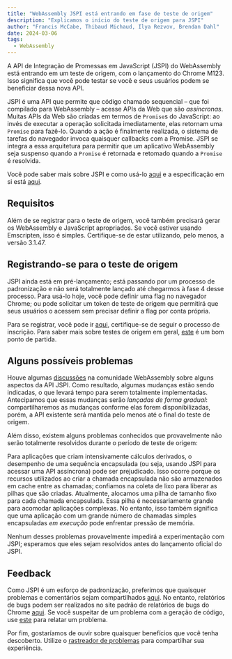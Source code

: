 ```yaml
---
title: "WebAssembly JSPI está entrando em fase de teste de origem"
description: "Explicamos o início do teste de origem para JSPI"
author: "Francis McCabe, Thibaud Michaud, Ilya Rezvov, Brendan Dahl"
date: 2024-03-06
tags:
  - WebAssembly
---
```

A API de Integração de Promessas em JavaScript (JSPI) do WebAssembly está entrando em um teste de origem, com o lançamento do Chrome M123. Isso significa que você pode testar se você e seus usuários podem se beneficiar dessa nova API.

JSPI é uma API que permite que código chamado sequencial – que foi compilado para WebAssembly – acesse APIs da Web que são _assíncronas_. Muitas APIs da Web são criadas em termos de `Promise`s do JavaScript: ao invés de executar a operação solicitada imediatamente, elas retornam uma `Promise` para fazê-lo. Quando a ação é finalmente realizada, o sistema de tarefas do navegador invoca quaisquer callbacks com a Promise. JSPI se integra a essa arquitetura para permitir que um aplicativo WebAssembly seja suspenso quando a `Promise` é retornada e retomado quando a `Promise` é resolvida.

<!--truncate-->
Você pode saber mais sobre JSPI e como usá-lo [aqui](https://v8.dev/blog/jspi) e a especificação em si está [aqui](https://github.com/WebAssembly/js-promise-integration).

## Requisitos

Além de se registrar para o teste de origem, você também precisará gerar os WebAssembly e JavaScript apropriados. Se você estiver usando Emscripten, isso é simples. Certifique-se de estar utilizando, pelo menos, a versão 3.1.47.

## Registrando-se para o teste de origem

JSPI ainda está em pré-lançamento; está passando por um processo de padronização e não será totalmente lançado até chegarmos à fase 4 desse processo. Para usá-lo hoje, você pode definir uma flag no navegador Chrome; ou pode solicitar um token de teste de origem que permitirá que seus usuários o acessem sem precisar definir a flag por conta própria.

Para se registrar, você pode ir [aqui](https://developer.chrome.com/origintrials/#/register_trial/1603844417297317889), certifique-se de seguir o processo de inscrição. Para saber mais sobre testes de origem em geral, [este](https://developer.chrome.com/docs/web-platform/origin-trials) é um bom ponto de partida.

## Alguns possíveis problemas

Houve algumas [discussões](https://github.com/WebAssembly/js-promise-integration/issues) na comunidade WebAssembly sobre alguns aspectos da API JSPI. Como resultado, algumas mudanças estão sendo indicadas, o que levará tempo para serem totalmente implementadas. Antecipamos que essas mudanças serão *lançadas de forma gradual*: compartilharemos as mudanças conforme elas forem disponibilizadas, porém, a API existente será mantida pelo menos até o final do teste de origem.

Além disso, existem alguns problemas conhecidos que provavelmente não serão totalmente resolvidos durante o período de teste de origem:

Para aplicações que criam intensivamente cálculos derivados, o desempenho de uma sequência encapsulada (ou seja, usando JSPI para acessar uma API assíncrona) pode ser prejudicado. Isso ocorre porque os recursos utilizados ao criar a chamada encapsulada não são armazenados em cache entre as chamadas; confiamos na coleta de lixo para liberar as pilhas que são criadas.
Atualmente, alocamos uma pilha de tamanho fixo para cada chamada encapsulada. Essa pilha é necessariamente grande para acomodar aplicações complexas. No entanto, isso também significa que uma aplicação com um grande número de chamadas simples encapsuladas _em execução_ pode enfrentar pressão de memória.

Nenhum desses problemas provavelmente impedirá a experimentação com JSPI; esperamos que eles sejam resolvidos antes do lançamento oficial do JSPI.

## Feedback

Como JSPI é um esforço de padronização, preferimos que quaisquer problemas e comentários sejam compartilhados [aqui](https://github.com/WebAssembly/js-promise-integration/issues). No entanto, relatórios de bugs podem ser realizados no site padrão de relatórios de bugs do Chrome [aqui](https://issues.chromium.org/new). Se você suspeitar de um problema com a geração de código, use [este](https://github.com/emscripten-core/emscripten/issues) para relatar um problema.

Por fim, gostaríamos de ouvir sobre quaisquer benefícios que você tenha descoberto. Utilize o [rastreador de problemas](https://github.com/WebAssembly/js-promise-integration/issues) para compartilhar sua experiência.

